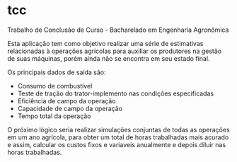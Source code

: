 # tcc
Trabalho de Conclusão de Curso - Bacharelado em Engenharia Agronômica 

Esta aplicação tem como objetivo realizar uma série de estimativas relacionadas à operações agrícolas para auxiliar os produtores na gestão de suas máquinas,
porém ainda não se encontra em seu estado final.

Os principais dados de saída são:
  - Consumo de combustível
  - Teste de tração do trator-implemento nas condições especificadas
  - Eficiência de campo da operação
  - Capacidade de campo da operação
  - Tempo total da operação
  
O próximo lógico seria realizar simulações conjuntas de todas as operações em um ano agrícola, para obter um total de horas trabalhadas mais acurado e assim,
calcular os custos fixos e variaveis anualmente e depois diluir nas horas trabalhadas.
